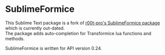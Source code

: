 SublimeFormice
==============

This Sublime Text package is a fork of [r00t-pro's SublimeFormice package](https://github.com/r00t-pro/SublimeFormice) which is currently out-dated.  
The package adds auto-completion for Transformice lua functions and methods.  
  
SublimeFormice is written for API version 0.24.